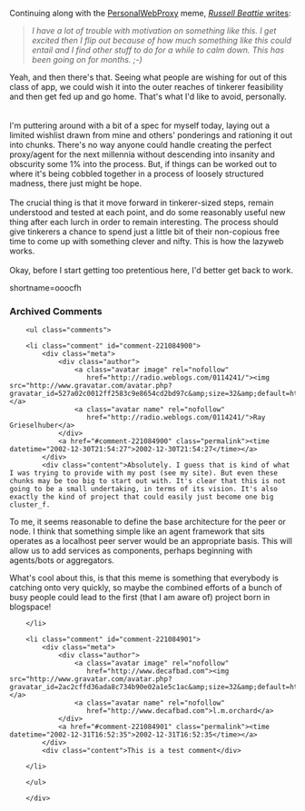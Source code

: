 Continuing along with the <a href="http://www.decafbad.com/twiki/bin/view/Main/PersonalWebProxy">PersonalWebProxy</a> meme, <a href="http://www.russellbeattie.com/notebook/index.jsp?date=20021229#213649"><cite>Russell Beattie</cite> writes</a>:<blockquote><i>I have a lot of trouble with motivation on something like this. I get excited then I flip out because of how much something like this could entail and I find other stuff to do for a while to calm down. This has been going on for months. ;-)</i></blockquote>Yeah, and then there's that.  Seeing what people are wishing for out of this class of app, we could wish it into the outer reaches of tinkerer feasibility and then get fed up and go home.  That's what I'd like to avoid, personally.  
<br /><br />
I'm puttering around with a bit of a spec for myself today, laying out a limited wishlist drawn from mine and others' ponderings and rationing it out into chunks.  There's no way anyone could handle creating the perfect proxy/agent for the next millennia without descending into insanity and obscurity some 1% into the process.  But, if things can be worked out to where it's being cobbled together in a process of loosely structured madness, there just might be hope.
<br /><br />
The crucial thing is that it move forward in tinkerer-sized steps, remain understood and tested at each point, and do some reasonably useful new thing after each lurch in order to remain interesting.  The process should give tinkerers a chance to spend just a little bit of their non-copious free time to come up with something clever and nifty.  This is how the lazyweb works.
<br /><br />
Okay, before I start getting too pretentious here, I'd better get back to work.
<!--more-->
shortname=ooocfh

<div id="comments" class="comments archived-comments">
            <h3>Archived Comments</h3>
            
        <ul class="comments">
            
        <li class="comment" id="comment-221084900">
            <div class="meta">
                <div class="author">
                    <a class="avatar image" rel="nofollow" 
                       href="http://radio.weblogs.com/0114241/"><img src="http://www.gravatar.com/avatar.php?gravatar_id=527a02c0012ff2583c9e8654cd2bd97c&amp;size=32&amp;default=http://mediacdn.disqus.com/1320279820/images/noavatar32.png"/></a>
                    <a class="avatar name" rel="nofollow" 
                       href="http://radio.weblogs.com/0114241/">Ray Grieselhuber</a>
                </div>
                <a href="#comment-221084900" class="permalink"><time datetime="2002-12-30T21:54:27">2002-12-30T21:54:27</time></a>
            </div>
            <div class="content">Absolutely. I guess that is kind of what I was trying to provide with my post (see my site). But even these chunks may be too big to start out with. It's clear that this is not going to be a small undertaking, in terms of its vision. It's also exactly the kind of project that could easily just become one big cluster_f.

To me, it seems reasonable to define the base architecture for the peer or node. I think that something simple like an agent framework that sits operates as a localhost peer server would be an appropriate basis. This will allow us to add services as components, perhaps beginning with agents/bots or aggregators.

What's cool about this, is that this meme is something that everybody is catching onto very quickly, so maybe the combined efforts of a bunch of busy people could lead to the first (that I am aware of) project born in blogspace!</div>
            
        </li>
    
        <li class="comment" id="comment-221084901">
            <div class="meta">
                <div class="author">
                    <a class="avatar image" rel="nofollow" 
                       href="http://www.decafbad.com"><img src="http://www.gravatar.com/avatar.php?gravatar_id=2ac2cffd36ada8c734b90e02a1e5c1ac&amp;size=32&amp;default=http://mediacdn.disqus.com/1320279820/images/noavatar32.png"/></a>
                    <a class="avatar name" rel="nofollow" 
                       href="http://www.decafbad.com">l.m.orchard</a>
                </div>
                <a href="#comment-221084901" class="permalink"><time datetime="2002-12-31T16:52:35">2002-12-31T16:52:35</time></a>
            </div>
            <div class="content">This is a test comment</div>
            
        </li>
    
        </ul>
    
        </div>
    